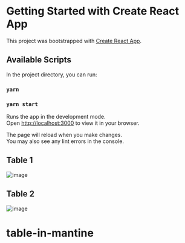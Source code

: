 # Getting Started with Create React App

This project was bootstrapped with [Create React App](https://github.com/facebook/create-react-app).

## Available Scripts

In the project directory, you can run:

### `yarn`

### `yarn start`


Runs the app in the development mode.\
Open [http://localhost:3000](http://localhost:3000) to view it in your browser.

The page will reload when you make changes.\
You may also see any lint errors in the console.


## Table 1 
![image](https://github.com/ankitpanchal534/table-in-mantine/assets/31965758/ab474f46-f8d5-4e85-a4ca-caa1ea386784)

## Table 2
![image](https://github.com/ankitpanchal534/table-in-mantine/assets/31965758/c03da8bd-29b1-410a-9361-8ff63c82a2ff)
 

# table-in-mantine
